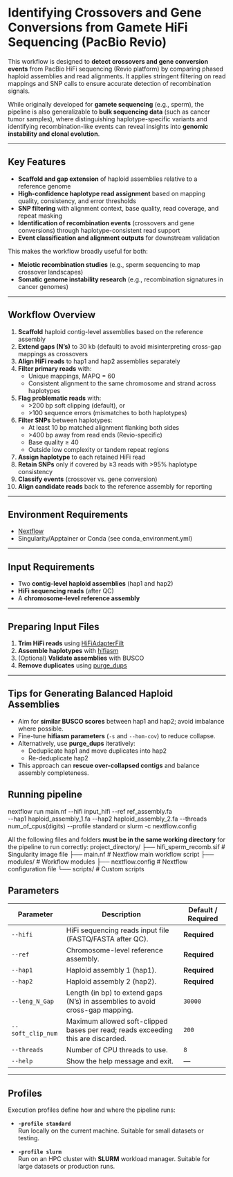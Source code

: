 # Identifying Crossovers and Gene Conversions from Gamete HiFi Sequencing (PacBio Revio)

This workflow is designed to **detect crossovers and gene conversion events** from PacBio HiFi sequencing (Revio platform) by comparing phased haploid assemblies and read alignments. It applies stringent filtering on read mappings and SNP calls to ensure accurate detection of recombination signals.  

While originally developed for **gamete sequencing** (e.g., sperm), the pipeline is also generalizable to **bulk sequencing data** (such as cancer tumor samples), where distinguishing haplotype-specific variants and identifying recombination-like events can reveal insights into **genomic instability and clonal evolution**.  

---

## Key Features

- **Scaffold and gap extension** of haploid assemblies relative to a reference genome  
- **High-confidence haplotype read assignment** based on mapping quality, consistency, and error thresholds  
- **SNP filtering** with alignment context, base quality, read coverage, and repeat masking  
- **Identification of recombination events** (crossovers and gene conversions) through haplotype-consistent read support  
- **Event classification and alignment outputs** for downstream validation  

This makes the workflow broadly useful for both:  
- **Meiotic recombination studies** (e.g., sperm sequencing to map crossover landscapes)  
- **Somatic genome instability research** (e.g., recombination signatures in cancer genomes)  

---

## Workflow Overview

1. **Scaffold** haploid contig-level assemblies based on the reference assembly  
2. **Extend gaps (N’s)** to 30 kb (default) to avoid misinterpreting cross-gap mappings as crossovers  
3. **Align HiFi reads** to hap1 and hap2 assemblies separately  
4. **Filter primary reads** with:  
   - Unique mappings, MAPQ = 60  
   - Consistent alignment to the same chromosome and strand across haplotypes  
5. **Flag problematic reads** with:  
   - \>200 bp soft clipping (default), or  
   - \>100 sequence errors (mismatches to both haplotypes)  
6. **Filter SNPs** between haplotypes:  
   - At least 10 bp matched alignment flanking both sides  
   - \>400 bp away from read ends (Revio-specific)  
   - Base quality ≥ 40  
   - Outside low complexity or tandem repeat regions  
7. **Assign haplotype** to each retained HiFi read  
8. **Retain SNPs** only if covered by ≥3 reads with >95% haplotype consistency  
9. **Classify events** (crossover vs. gene conversion)  
10. **Align candidate reads** back to the reference assembly for reporting  

---

## Environment Requirements

- [Nextflow](https://github.com/nextflow-io/nextflow)  
- Singularity/Apptainer or Conda (see conda_environment.yml)
---

## Input Requirements

- Two **contig-level haploid assemblies** (hap1 and hap2)  
- **HiFi sequencing reads** (after QC)  
- A **chromosome-level reference assembly**

---

## Preparing Input Files

1. **Trim HiFi reads** using [HiFiAdapterFilt](https://github.com/sheinasim-USDA/HiFiAdapterFilt.git)  
2. **Assemble haplotypes** with [hifiasm](https://github.com/chhylp123/hifiasm.git)  
3. (Optional) **Validate assemblies** with BUSCO  
4. **Remove duplicates** using [purge_dups](https://github.com/dfguan/purge_dups.git)  

---

## Tips for Generating Balanced Haploid Assemblies

- Aim for **similar BUSCO scores** between hap1 and hap2; avoid imbalance where possible.  
- Fine-tune **hifiasm parameters** (`-s` and `--hom-cov`) to reduce collapse.  
- Alternatively, use **purge_dups** iteratively:  
  - Deduplicate hap1 and move duplicates into hap2  
  - Re-deduplicate hap2  
- This approach can **rescue over-collapsed contigs** and balance assembly completeness.


## Running pipeline
nextflow run main.nf 
  --hifi input_hifi
  --ref ref_assembly.fa  
  --hap1 haploid_assembly_1.fa
  --hap2 haploid_assembly_2.fa
  --threads num_of_cpus(digits)
  --profile standard or slurm
  -c nextflow.config

All the following files and folders **must be in the same working directory** for the pipeline to run correctly:
project_directory/
├── hifi_sperm_recomb.sif # Singularity image file
├── main.nf               # Nextflow main workflow script
├── modules/              # Workflow modules
├── nextflow.config       # Nextflow configuration file
└── scripts/              # Custom scripts


## Parameters

| Parameter         | Description                                                                 | Default / Required |
|-------------------|-----------------------------------------------------------------------------|--------------------|
| `--hifi`          | HiFi sequencing reads input file (FASTQ/FASTA after QC).                    | **Required**       |
| `--ref`           | Chromosome-level reference assembly.                                        | **Required**       |
| `--hap1`          | Haploid assembly 1 (hap1).                                                  | **Required**       |
| `--hap2`          | Haploid assembly 2 (hap2).                                                  | **Required**       |
| `--leng_N_Gap`    | Length (in bp) to extend gaps (N’s) in assemblies to avoid cross-gap mapping.| `30000`            |
| `--soft_clip_num` | Maximum allowed soft-clipped bases per read; reads exceeding this are discarded. | `200`          |
| `--threads`       | Number of CPU threads to use.                                               | `8`                |
| `--help`          | Show the help message and exit.                                             | —                  |

---

## Profiles

Execution profiles define how and where the pipeline runs:

- **`-profile standard`**  
  Run locally on the current machine. Suitable for small datasets or testing.

- **`-profile slurm`**  
  Run on an HPC cluster with **SLURM** workload manager. Suitable for large datasets or production runs.

